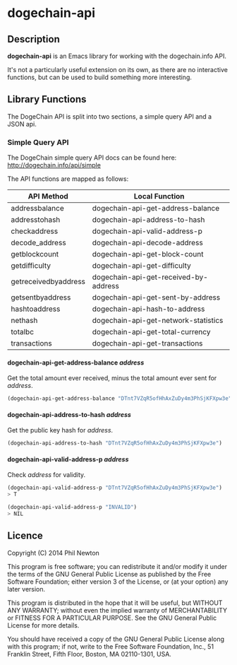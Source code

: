 # dogechain-api

## Description

**dogechain-api** is an Emacs library for working with the dogechain.info API.

It's not a particularly useful extension on its own, as there are no interactive
functions, but can be used to build something more interesting.

## Library Functions

The DogeChain API is split into two sections, a simple query API and a JSON
api.

### Simple Query API

The DogeChain simple query API docs can be found here:
http://dogechain.info/api/simple

The API functions are mapped as follows:

API Method           | Local Function
---------------------|--------------------------------------
addressbalance       | dogechain-api-get-address-balance
addresstohash        | dogechain-api-address-to-hash
checkaddress         | dogechain-api-valid-address-p
decode_address       | dogechain-api-decode-address
getblockcount        | dogechain-api-get-block-count
getdifficulty        | dogechain-api-get-difficulty
getreceivedbyaddress | dogechain-api-get-received-by-address
getsentbyaddress     | dogechain-api-get-sent-by-address
hashtoaddress        | dogechain-api-hash-to-address
nethash              | dogechain-api-get-network-statistics
totalbc              | dogechain-api-get-total-currency
transactions         | dogechain-api-get-transactions


#### dogechain-api-get-address-balance *address*

Get the total amount ever received, minus the total amount ever sent for
*address*.

```lisp
(dogechain-api-get-address-balance "DTnt7VZqR5ofHhAxZuDy4m3PhSjKFXpw3e")
```

#### dogechain-api-address-to-hash *address*

Get the public key hash for *address*.

```lisp
(dogechain-api-address-to-hash "DTnt7VZqR5ofHhAxZuDy4m3PhSjKFXpw3e")
```

#### dogechain-api-valid-address-p *address*

Check *address* for validity.

```lisp
(dogechain-api-valid-address-p "DTnt7VZqR5ofHhAxZuDy4m3PhSjKFXpw3e")
> T

(dogechain-api-valid-address-p "INVALID")
> NIL
```


## Licence

Copyright (C) 2014 Phil Newton

This program is free software; you can redistribute it and/or modify it under
the terms of the GNU General Public License as published by the Free Software
Foundation; either version 3 of the License, or (at your option) any later
version.

This program is distributed in the hope that it will be useful, but WITHOUT ANY
WARRANTY; without even the implied warranty of MERCHANTABILITY or FITNESS FOR A
PARTICULAR PURPOSE. See the GNU General Public License for more details.

You should have received a copy of the GNU General Public License along with
this program; if not, write to the Free Software Foundation, Inc., 51 Franklin
Street, Fifth Floor, Boston, MA 02110-1301, USA.
